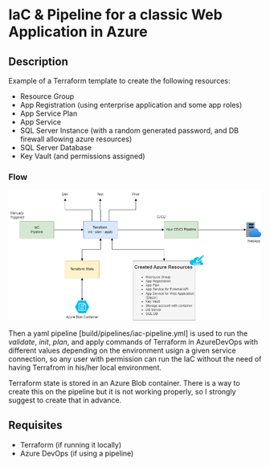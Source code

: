 # IaC & Pipeline for a classic Web Application in Azure


## Description
Example of a Terraform template to create the following resources:

- Resource Group
- App Registration (using enterprise application and some app roles)
- App Service Plan
- App Service
- SQL Server Instance (with a random generated password, and DB firewall allowing azure resources)
- SQL Server Database
- Key Vault (and permissions assigned)

### Flow

![IaC Flow Image](https://github.com/javierporta/azure-terraform-pipeline/blob/main/images/IaC-diagram.png?raw=true)


Then a yaml pipeline [build/pipelines/iac-pipeline.yml] is used to run the *validate*, *init*, *plan*, and apply commands of Terraform in AzureDevOps with different values depending on the environment usign a given service connection, so any user with permission can run the IaC without the need of having Terrafrom in his/her local environment.

Terraform state is stored in an Azure Blob container. There is a way to create this on the pipeline but it is not working properly, so I strongly suggest to create that in advance.

## Requisites
- Terraform (if running it locally)
- Azure DevOps (if using a pipeline)




